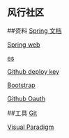 ## 风行社区



##资料
[Spring 文档]( http://spring.io/guides) 

[Spring web](http://spring.io/guides/gs/serving-web-content/)

[es](http://elasticsearch.cn/explore) 

[Github deploy key](http://developer.githubcom/v3/guides/managing-deploy-keys/#deploy-keys)

[Bootstrap](http://v3.bootcss.com/getting-started/)

[Github Oauth](http://developer.github.com/apps/building-oauth-apps/creating-an-oauth-app/)

##工具
[Git](http://git-scm.com/download)

[Visual Paradigm](http://www.visual-paradigm.com)